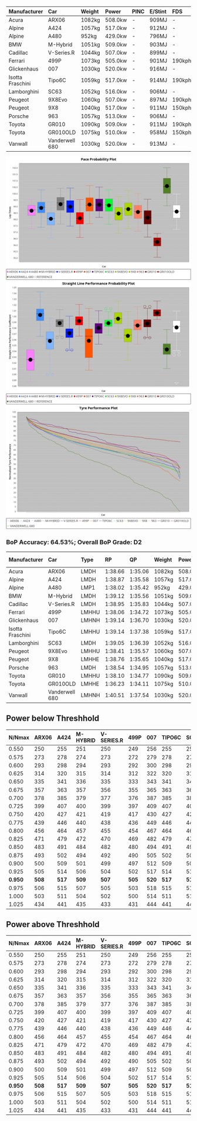 | Manufacturer     | Car            | Weight | Power   | PINC    | E/Stint | FDS     |
|:-|:-|:-|:-|:-|:-|:-|
| Acura            | ARX06          | 1082kg | 508.0kw |    -    | 909MJ   |    -    |
| Alpine           | A424           | 1057kg | 517.0kw |    -    | 912MJ   |    -    |
| Alpine           | A480           | 952kg  | 429.0kw |    -    | 796MJ   |    -    |
| BMW              | M-Hybrid       | 1051kg | 509.0kw |    -    | 903MJ   |    -    |
| Cadillac         | V-Series.R     | 1044kg | 507.0kw |    -    | 899MJ   |    -    |
| Ferrari          | 499P           | 1073kg | 505.0kw |    -    | 901MJ   | 190kph  |
| Glickenhaus      | 007            | 1030kg | 520.0kw |    -    | 916MJ   |    -    |
| Isotta Fraschini | Tipo6C         | 1059kg | 517.0kw |    -    | 914MJ   | 190kph  |
| Lamborghini      | SC63           | 1052kg | 516.0kw |    -    | 906MJ   |    -    |
| Peugeot          | 9X8Evo         | 1060kg | 507.0kw |    -    | 897MJ   | 190kph  |
| Peugeot          | 9X8            | 1040kg | 517.0kw |    -    | 911MJ   | 150kph  |
| Porsche          | 963            | 1057kg | 513.0kw |    -    | 906MJ   |    -    |
| Toyota           | GR010          | 1090kg | 509.0kw |    -    | 911MJ   | 190kph  |
| Toyota           | GR010OLD       | 1075kg | 510.0kw |    -    | 958MJ   | 150kph  |
| Vanwall          | Vanderwell 680 | 1030kg | 520.0kw |    -    | 913MJ   |    -    |

![PACECHART](./IMG/ACOMETHOD.png)
![STRAIGHTLINEPERFORMANCECHART](./IMG/ACOMETHOD_sp.png)
![TYREPERFORMANCECHART](./IMG/ACOMETHOD_tw.png)

### BoP Accuracy: 64.53%; Overall BoP Grade: D2
| Manufacturer     | Car            | Type  | RP      | QP      | Weight | Power¹  | Threshhold | PINC    | Power²   | E/Stint | AVG Vmax  | FDS     | RDLC | L/Stint | BOP-Grade | Model Accuracy | Model Points | Match%  | SimDiff |
|:-|:-|:-|:-|:-|:-|:-|:-|:-|:-|:-|:-|:-|:-|:-|:-|:-|:-|:-|:-|
| Acura            | ARX06          | LMDH  | 1:38.66 | 1:35.06 | 1082kg | 508.0kw | 210.0kph   |    -    | 508.00kw |  909MJ  | 296.76kph |    -    | 1.00 | 29      | +B2       | 100.00%        | 996          | 80.62%  | #       |
| Alpine           | A424           | LMDH  | 1:38.87 | 1:35.58 | 1057kg | 517.0kw | 210.0kph   |    -    | 517.00kw |  912MJ  | 311.17kph |    -    | 0.99 | 29      | +B1       | 99.61%         | 762          | 86.56%  | #       |
| Alpine           | A480           | LMP1  | 1:38.02 | 1:35.42 |  952kg | 429.0kw | 210.0kph   |    -    | 429.00kw |  796MJ  | 300.82kph |    -    | 0.97 | 27      | -D2       | 100.00%        | 1173         | 64.76%  | #       |
| BMW              | M-Hybrid       | LMDH  | 1:39.12 | 1:35.56 | 1051kg | 509.0kw | 210.0kph   |    -    | 509.00kw |  903MJ  | 308.26kph |    -    | 1.00 | 29      | +C1       | 100.00%        | 1826         | 77.18%  | #       |
| Cadillac         | V-Series.R     | LMDH  | 1:38.95 | 1:35.83 | 1044kg | 507.0kw | 210.0kph   |    -    | 507.00kw |  899MJ  | 305.75kph |    -    | 1.01 | 29      | +B2       | 99.00%         | 3184         | 83.49%  | #       |
| Ferrari          | 499P           | LMHHU | 1:38.06 | 1:34.72 | 1073kg | 505.0kw | 210.0kph   |    -    | 505.00kw |  901MJ  | 307.33kph | 190kph  | 1.02 | 29      | -C2       | 98.07%         | 3550         | 72.21%  | #       |
| Glickenhaus      | 007            | LMHNH | 1:39.14 | 1:36.70 | 1030kg | 520.0kw | 210.0kph   |    -    | 520.00kw |  916MJ  | 305.94kph |    -    | 0.97 | 29      | +C2       | 94.48%         | 2311         | 70.59%  | #       |
| Isotta Fraschini | Tipo6C         | LMHHU | 1:39.14 | 1:37.38 | 1059kg | 517.0kw | 210.0kph   |    -    | 517.00kw |  914MJ  | 307.63kph | 190kph  | 1.05 | 29      | +Ω1       | 96.81%         | 91           | 37.61%  | #       |
| Lamborghini      | SC63           | LMDH  | 1:39.05 | 1:36.39 | 1052kg | 516.0kw | 210.0kph   |    -    | 516.00kw |  906MJ  | 308.75kph |    -    | 1.03 | 29      | +C1       | 100.00%        | 529          | 77.99%  | #       |
| Peugeot          | 9X8Evo         | LMHHU | 1:38.41 | 1:35.57 | 1060kg | 507.0kw | 210.0kph   |    -    | 507.00kw |  897MJ  | 308.91kph | 190kph  | 0.99 | 29      | -B1       | 99.21%         | 377          | 88.59%  | #       |
| Peugeot          | 9X8            | LMHHE | 1:38.76 | 1:35.65 | 1040kg | 517.0kw | 210.0kph   |    -    | 517.00kw |  911MJ  | 306.33kph | 150kph  | 1.02 | 29      | ~A1       | 99.52%         | 4561         | 100.00% | ±0.13s  |
| Porsche          | 963            | LMDH  | 1:38.54 | 1:34.95 | 1057kg | 513.0kw | 210.0kph   |    -    | 513.00kw |  906MJ  | 307.91kph |    -    | 1.00 | 29      | ~A1       | 99.96%         | 10176        | 98.16%  | #       |
| Toyota           | GR010          | LMHHU | 1:38.10 | 1:34.77 | 1090kg | 509.0kw | 210.0kph   |    -    | 509.00kw |  911MJ  | 306.00kph | 190kph  | 1.00 | 29      | -C2       | 99.95%         | 5509         | 73.37%  | #       |
| Toyota           | GR010OLD       | LMHHE | 1:36.23 | 1:34.11 | 1075kg | 510.0kw | 210.0kph   |    -    | 510.00kw |  958MJ  | 310.03kph | 150kph  | 1.01 | 29      | -Ω2       | 100.00%        | 351          | -54.71% | #       |
| Vanwall          | Vanderwell 680 | LMHNH | 1:40.51 | 1:37.54 | 1030kg | 520.0kw | 210.0kph   |    -    | 520.00kw |  913MJ  | 303.52kph |    -    | 1.01 | 29      | +Ω1       | 99.23%         | 387          | 11.50%  | #       |

## Power below Threshhold
| N/Nmax    | ARX06   | A424    | M-HYBRID | V-SERIES.R | 499P    | 007     | TIPO6C  | SC63    | 9X8EVO  | 9X8     | 963     | GR010   | GR010OLD | VANDERWELL 680 | ​     | RPM      | A480    |
|:-|:-|:-|:-|:-|:-|:-|:-|:-|:-|:-|:-|:-|:-|:-|:-|:-|:-|
|  0.550    |  250    |  255    |  251     |  250       |  249    |  256    |  255    |  254    |  250    |  255    |  253    |  251    |  251     |  256           |  ​    |   --     |   -     |
|  0.575    |  273    |  278    |  274     |  273       |  272    |  279    |  278    |  277    |  273    |  278    |  276    |  274    |  274     |  279           |  ​    |   --     |   -     |
|  0.600    |  293    |  298    |  294     |  293       |  292    |  300    |  298    |  298    |  293    |  298    |  296    |  294    |  295     |  300           |  ​    |   --     |   -     |
|  0.625    |  314    |  320    |  315     |  314       |  312    |  322    |  320    |  319    |  314    |  320    |  317    |  315    |  316     |  322           |  ​    |   --     |   -     |
|  0.650    |  335    |  341    |  336     |  335       |  333    |  343    |  341    |  340    |  335    |  341    |  338    |  336    |  337     |  343           |  ​    |   --     |   -     |
|  0.675    |  357    |  363    |  357     |  356       |  355    |  365    |  363    |  362    |  356    |  363    |  360    |  357    |  358     |  365           |  ​    |   --     |   -     |
|  0.700    |  378    |  385    |  379     |  377       |  376    |  387    |  385    |  384    |  377    |  385    |  382    |  379    |  380     |  387           |  ​    |   --     |   -     |
|  0.725    |  399    |  407    |  400     |  399       |  397    |  409    |  407    |  406    |  399    |  407    |  403    |  400    |  401     |  409           |  ​    |   --     |   -     |
|  0.750    |  420    |  427    |  421     |  419       |  417    |  430    |  427    |  427    |  419    |  427    |  424    |  421    |  422     |  430           |  ​    |   --     |   -     |
|  0.775    |  439    |  446    |  440     |  438       |  436    |  449    |  446    |  446    |  438    |  446    |  443    |  440    |  441     |  449           |  ​    |  5000    |  252    |
|  0.800    |  456    |  464    |  457     |  455       |  454    |  467    |  464    |  463    |  455    |  464    |  461    |  457    |  458     |  467           |  ​    |  5500    |  297    |
|  0.825    |  471    |  479    |  472     |  470       |  469    |  482    |  479    |  478    |  470    |  479    |  476    |  472    |  473     |  482           |  ​    |  6000    |  332    |
|  0.850    |  483    |  491    |  484     |  482       |  480    |  494    |  491    |  490    |  482    |  491    |  487    |  484    |  485     |  494           |  ​    |  6500    |  375    |
|  0.875    |  493    |  502    |  494     |  492       |  490    |  505    |  502    |  501    |  492    |  502    |  498    |  494    |  495     |  505           |  ​    |  7000    |  419    |
|  0.900    |  500    |  509    |  501     |  499       |  497    |  512    |  509    |  508    |  499    |  509    |  505    |  501    |  502     |  512           |  ​    |  7500    |  430    |
|  0.925    |  505    |  514    |  506     |  504       |  502    |  517    |  514    |  513    |  504    |  514    |  510    |  506    |  507     |  517           |  ​    |  8000    |  426    |
| **0.950** | **508** | **517** | **509**  | **507**    | **505** | **520** | **517** | **516** | **507** | **517** | **513** | **509** | **510**  | **520**        | **​** | **8500** | **429** |
|  0.975    |  506    |  515    |  507     |  505       |  503    |  518    |  515    |  514    |  505    |  515    |  511    |  507    |  508     |  518           |  ​    |  9000    |  214    |
|  1.000    |  503    |  511    |  504     |  502       |  500    |  514    |  511    |  510    |  502    |  511    |  507    |  504    |  505     |  514           |  ​    |   --     |   -     |
|  1.025    |  434    |  441    |  435     |  433       |  431    |  444    |  441    |  441    |  433    |  441    |  438    |  435    |  436     |  444           |  ​    |   --     |   -     |

## Power above Threshhold
| N/Nmax    | ARX06   | A424    | M-HYBRID | V-SERIES.R | 499P    | 007     | TIPO6C  | SC63    | 9X8EVO  | 9X8     | 963     | GR010   | GR010OLD | VANDERWELL 680 | ​     | RPM      | A480    |
|:-|:-|:-|:-|:-|:-|:-|:-|:-|:-|:-|:-|:-|:-|:-|:-|:-|:-|
|  0.550    |  250    |  255    |  251     |  250       |  249    |  256    |  255    |  254    |  250    |  255    |  253    |  251    |  251     |  256           |  ​    |   --     |   -     |
|  0.575    |  273    |  278    |  274     |  273       |  272    |  279    |  278    |  277    |  273    |  278    |  276    |  274    |  274     |  279           |  ​    |   --     |   -     |
|  0.600    |  293    |  298    |  294     |  293       |  292    |  300    |  298    |  298    |  293    |  298    |  296    |  294    |  295     |  300           |  ​    |   --     |   -     |
|  0.625    |  314    |  320    |  315     |  314       |  312    |  322    |  320    |  319    |  314    |  320    |  317    |  315    |  316     |  322           |  ​    |   --     |   -     |
|  0.650    |  335    |  341    |  336     |  335       |  333    |  343    |  341    |  340    |  335    |  341    |  338    |  336    |  337     |  343           |  ​    |   --     |   -     |
|  0.675    |  357    |  363    |  357     |  356       |  355    |  365    |  363    |  362    |  356    |  363    |  360    |  357    |  358     |  365           |  ​    |   --     |   -     |
|  0.700    |  378    |  385    |  379     |  377       |  376    |  387    |  385    |  384    |  377    |  385    |  382    |  379    |  380     |  387           |  ​    |   --     |   -     |
|  0.725    |  399    |  407    |  400     |  399       |  397    |  409    |  407    |  406    |  399    |  407    |  403    |  400    |  401     |  409           |  ​    |   --     |   -     |
|  0.750    |  420    |  427    |  421     |  419       |  417    |  430    |  427    |  427    |  419    |  427    |  424    |  421    |  422     |  430           |  ​    |   --     |   -     |
|  0.775    |  439    |  446    |  440     |  438       |  436    |  449    |  446    |  446    |  438    |  446    |  443    |  440    |  441     |  449           |  ​    |  5000    |  252    |
|  0.800    |  456    |  464    |  457     |  455       |  454    |  467    |  464    |  463    |  455    |  464    |  461    |  457    |  458     |  467           |  ​    |  5500    |  297    |
|  0.825    |  471    |  479    |  472     |  470       |  469    |  482    |  479    |  478    |  470    |  479    |  476    |  472    |  473     |  482           |  ​    |  6000    |  332    |
|  0.850    |  483    |  491    |  484     |  482       |  480    |  494    |  491    |  490    |  482    |  491    |  487    |  484    |  485     |  494           |  ​    |  6500    |  375    |
|  0.875    |  493    |  502    |  494     |  492       |  490    |  505    |  502    |  501    |  492    |  502    |  498    |  494    |  495     |  505           |  ​    |  7000    |  419    |
|  0.900    |  500    |  509    |  501     |  499       |  497    |  512    |  509    |  508    |  499    |  509    |  505    |  501    |  502     |  512           |  ​    |  7500    |  430    |
|  0.925    |  505    |  514    |  506     |  504       |  502    |  517    |  514    |  513    |  504    |  514    |  510    |  506    |  507     |  517           |  ​    |  8000    |  426    |
| **0.950** | **508** | **517** | **509**  | **507**    | **505** | **520** | **517** | **516** | **507** | **517** | **513** | **509** | **510**  | **520**        | **​** | **8500** | **429** |
|  0.975    |  506    |  515    |  507     |  505       |  503    |  518    |  515    |  514    |  505    |  515    |  511    |  507    |  508     |  518           |  ​    |  9000    |  214    |
|  1.000    |  503    |  511    |  504     |  502       |  500    |  514    |  511    |  510    |  502    |  511    |  507    |  504    |  505     |  514           |  ​    |   --     |   -     |
|  1.025    |  434    |  441    |  435     |  433       |  431    |  444    |  441    |  441    |  433    |  441    |  438    |  435    |  436     |  444           |  ​    |   --     |   -     |
